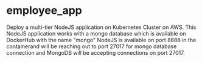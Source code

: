 # employee_app
Deploy a multi-tier NodeJS application on Kubernetes Cluster on AWS.
This NodeJS application works with a mongo database which is available on DockerHub with the name "mongo"
NodeJS is available on port 8888 in the containerand will be reaching out to port 27017 for mongo database connection and MongoDB will be accepting connections on port 27017.
